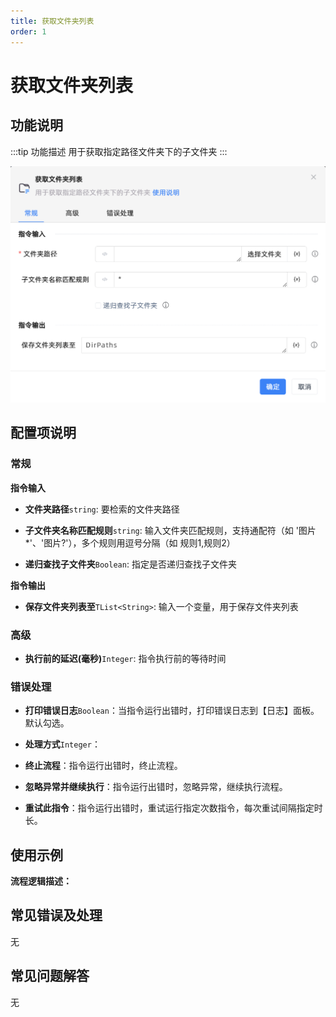 ```yaml
---
title: 获取文件夹列表
order: 1
---
```


# 获取文件夹列表

## 功能说明

:::tip 功能描述
用于获取指定路径文件夹下的子文件夹
:::

![获取文件夹列表](../../../assets/获取文件夹列表_command.png)

## 配置项说明

### 常规

**指令输入**

- **文件夹路径**`string`: 要检索的文件夹路径

- **子文件夹名称匹配规则**`string`: 输入文件夹匹配规则，支持通配符（如 '图片*'、'图片?'），多个规则用逗号分隔（如 规则1,规则2）

- **递归查找子文件夹**`Boolean`: 指定是否递归查找子文件夹


**指令输出**

- **保存文件夹列表至**`TList<String>`: 输入一个变量，用于保存文件夹列表

### 高级

- **执行前的延迟(毫秒)**`Integer`: 指令执行前的等待时间

### 错误处理

- **打印错误日志**`Boolean`：当指令运行出错时，打印错误日志到【日志】面板。默认勾选。

- **处理方式**`Integer`：

 - **终止流程**：指令运行出错时，终止流程。

 - **忽略异常并继续执行**：指令运行出错时，忽略异常，继续执行流程。

 - **重试此指令**：指令运行出错时，重试运行指定次数指令，每次重试间隔指定时长。

## 使用示例

**流程逻辑描述：** 

## 常见错误及处理

无

## 常见问题解答

无

